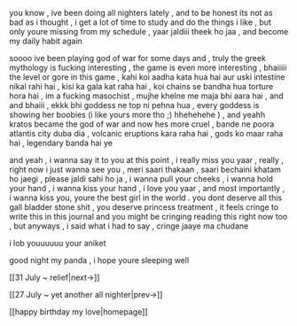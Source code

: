 you know , ive been doing all nighters lately , and to be honest its not as bad as i thought , i get a lot of time to study and do the things i like , but only youre missing from my schedule , yaar jaldiii theek ho jaa , and become my daily habit again 

soooo ive been playing god of war for some days and , truly the greek mythology is fucking interesting , the game is even more interesting , bhaiiiii the level or gore in this game , kahi koi aadha kata hua hai aur uski intestine nikal rahi hai , kisi ka gala kat raha hai , koi chains se bandha hua torture hora hai , im a fucking masochist , mujhe khelne me maja bhi aara hai , and and  bhaiii , ekkk bhi goddess ne top ni pehna hua , every goddess is showing her boobies (i like yours more tho ;) hhehehehe ) , and yeahh kratos became the god of war and now hes more cruel , bande ne poora atlantis city duba dia , volcanic eruptions kara raha hai , gods ko maar raha hai , legendary banda hai ye

and yeah , i wanna say it to you at this point , i really miss you yaar , really , right now i just wanna see you , meri saari thakaan , saari bechaini khatam ho jaegi , please jaldi sahi ho ja , i wanna pull your cheeks , i wanna hold your hand , i wanna kiss your hand , i love you yaar , and most importantly , i wanna kiss you, youre the best girl in the world . you dont deserve all this gall bladder stone shit , you deserve princess treatment , it feels cringe to write this in this journal and you might be cringing reading this right now too , but anyways , i said what i had to say , cringe jaaye ma chudane 

i lob youuuuuu
your aniket

good night my panda , i hope youre sleeping well

[[31 July ~ relief|next->]]

[[27 July ~ yet another all nighter|prev->]]

[[happy birthday my love|homepage]]